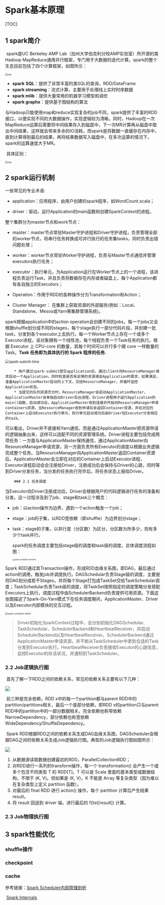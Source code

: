 # Spark基本原理

[TOC]

## 1 spark简介

​		spark是UC Berkeley AMP Lab（加州大学伯克利分校AMP实验室）所开源的类Hadoop MapReduce通用并行框架，专门用于大数据的迭代计算。spark的整个生态目前包括了四个计算框架，如图所示：

<img src=".assets/v2-da06e65a91307133d6c5e3003cf8f40b_1440w.jpg" alt="img" style="zoom:50%;" />

* **spark** **SQL**：提供了非常丰富的类SQL的查询，RDD/DataFrame
* **spark streaming**：流式计算，主要用于处理线上实时时序数据
* **spark mlib**：提供大量常用的机器学习模型和调优
* **spark graphx**：提供基于图结构的算法 

​		与Hadoop只能使用map和reduce实现复杂的job不同，spark提供了丰富的RDD接口，以便实现不同的大数据操作，实现逻辑较为清晰。同时，Hadoop在一次MapReduce运算后需要将中间结果存入到磁盘中，下一次MR计算再从磁盘中取出中间结果，这样就会带来多余的IO消耗，而spark是将数据一直缓存在内存中，直到计算得到最后的结果，再将结果数据写入磁盘中，在多次运算的情况下，spark的运算速度大于MR。

​		具体区别：

<img src=".assets/v2-351cc2f582f83199f16e1a23fd22bc1a_1440w.jpg" alt="img" style="zoom:50%;" />



## 2 spark运行机制

一些常见的专业术语:

- application：应用程序，由用户创建的spark程序，如WordCount.scala；

- driver：驱动，运行Application的main函数和创建SparkContext的进程。

整个集群分为master节点和work节点：

- master：master节点常驻Master守护进程和Driver守护进程，负责管理全部的worker节点，将串行任务转换成可并行执行的任务集tasks，同时负责出错问题处理；

- worker：worker节点常驻Worker守护进程，负责与Master节点通信并管理executors执行任务；

- executor：执行单元，为Application运行在Worker节点上的一个进程，该进程负责运行Task，并且负责将数据存在内存或者磁盘上，每个Application都有各自独立的Executors；

- Operation：作用于RDD的各种操作分为Transformation和Action；

- Cluster Manager： 在集群上获取资源的外部服务(例如：Local、Standalone、Mesos或Yarn等集群管理系统)。

spark根据application中的action operation会创建不同的jobs，每一个jobs又会根据shuffle划分成不同的stages，每个stage执行一部分代码片段，并创建一批task，分发到各个executor上去执行。每一个Worker节点上存在一个或多个Executor进程，该对象拥有一个线性池，每个线程负责一个Task任务的执行。根据 Executor 上 CPU-core 的数量，其每个时间可以并行多个跟 core 一样数量的 Task。**Task 任务即为具体执行的 Spark 程序的任务.**

<img src=".assets/spark-submit-time.png" alt="spark-submit-time" style="zoom:80%;" />

		* 用户通过spark-submit提交application后，通过client向ResourceManager请求启动一个Application，同时检查是否有足够的资源满足Application的需求，如果满足，准备ApplicationMaster启动的上下文，交给ResourceManager，并循环监控Application状态。
		* 当提交的队列资源充分时，ResourceManager会启动ApplicationMaster，ApplicationMaster会单独启动Driver后台进程，Driver进程用于运行Application的main()函数，启动成功后，ApplicationMaster收到连接并开始向ResourceManager申请containers资源，当ResourceManager收到申请后会返回Container资源，并在对应的Container上启动Executor执行单元，执行单元启动成功后由Driver往Executor分发相应的task。

​		可以看出，Driver并不直接和Yarn通信，而是通过ApplicationMaster把资源申请的逻辑抽象出来，这样可以适配不同的资源管理系统。Driver进程主要包括完成两项任务：一方面与ApplicationMaster保持通信，通过ApplicationMaster向ResourceManager申请资源，另一方面负责所有Executor的调度以根据业务逻辑完成整个任务。当ResourceManager向ApplicationMaster返回Container资源后，ApplicationMaster会立即在对应的Container上启动Executor进程，Executor进程启动会会注册给Driver，注册成功后会保持与Driver的心跳，同时等到Driver分发任务，当分发的任务执行完毕后，将任务状态上报给Driver。

		### 2.1 任务调度

​		当Executor向Driver注册成功后，Driver会根据用户的代码逻辑进行任务的准备和分发。这一过程涉及到了job、stage和task三个概念：

* job：以action操作为边界，遇到一个action触发一个job；

* stage：job的子集，以RDD宽依赖（即shuffle）为边界划分stage；

* task：stage的子集，以并行度（分区数）为区分，分区数为所多少，则有多少个task并行。

  ​	spark的任务调度主要包括stage级的调度和task级的调度，总体调度流程如图：

  <img src=".assets/spark-scheduler-overview.png" alt="spark-scheduler-overview" style="zoom:40%;" />

  

Spark RDD通过其Transaction操作，形成RDD血缘关系图，即DAG，最后通过action的调用，触发job并调度执行。DAGSchedular负责Stage级的调度，主要是将DAG划分成若干Stages，并将每个Stage打包成TaskSet交给TaskSchedular调度；TaskSchedular负责Task级的调度，将TaskSet按照指定的调度策略分发搭配Executors上执行，调度过程中由SchedulerBackend负责提供可用资源。下面这张图描述了Spark-On-Yarn模式下在任务调度期间，ApplicationMaster、Driver以及Executor内部模块的交互过程。

<img src=".assets/spark-scheduler-detail.png" alt="spark-scheduler-detail" style="zoom:50%;" />

> Driver初始化SparkContext过程中，会分别初始化DAGSchedular、TaskSchedular、SchedulerBackend和HeartbeatReceiver，并启动SchedulerBackend以及HeartbeatReceiver。SchedulerBackend通过ApplicationMaster申请资源，并不断从TaskScheduler中拿到合适的Task分发到Executor执行。HeartbeatReceiver负责接收Executor的心跳信息，监控Executor的存活状况，并通知到TaskScheduler。



### 2.2 Job逻辑执行图

​		首先了解一下RDD之间的依赖关系，常见的依赖关系主要有以下几种：

![](.assets/Dependency.png)

​		前三种是完全依赖，RDD x中的每一个partition都与parent RDD中的partition/partitions相关，最后一个是部分依赖，即RDD x的partition只与parent RDD中的partition中的一部分数据相关。完全依赖也称窄依赖NarrowDependency，部分依赖也称宽依赖WideDependency/ShuffleDependency。

​		Spark RDD根据RDD之间的依赖关系生成DAG血缘关系图，DAGScheduler会根据DAG之间的依赖关系生成Job逻辑执行图。典型的Job逻辑执行图如图所示：

![](.assets/GeneralLogicalPlan.png)

1. 从数据源读取数据创建最初的RDD，ParallelCollectionRDD；
2. 对RDD进行一系列的transform操作，每一个 transformation() 会产生一个或多个包含不同类型 T 的 RDD[T]。T 可以是 Scala 里面的基本类型或数据结构，不限于 (K, V)。但如果是 (K, V)，K 不能是 Array 等复杂类型（因为难以在复杂类型上定义 partition 函数）。
3. 对最后的 final RDD 进行 action() 操作，每个 partition 计算后产生结果 result。
4. 将 result 回送到 driver 端，进行最后的 f(list[result]) 计算。

### 2.3 Job物理执行图





## 3 spark性能优化

### shuffle操作

### checkpoint

### cache





参考链接：[Spark Scheduler内部原理剖析](http://sharkdtu.com/posts/spark-scheduler.html)

​					[Spark Internals](https://github.com/JerryLead/SparkInternals/tree/master/markdown)



